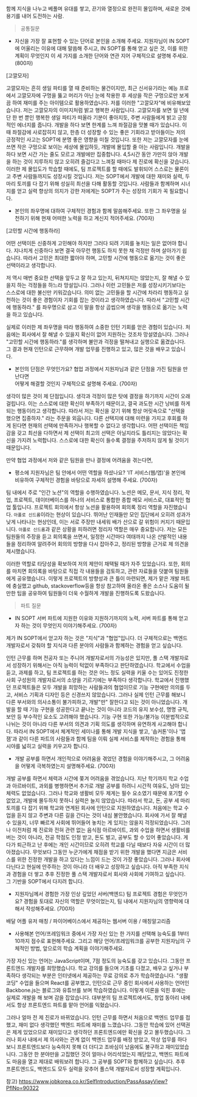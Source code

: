 함께 지식을 나누고 베풀며 유대를 쌓고,
끈기와 열정으로 완전히 몰입하며,
새로운 것에 용기를 내어 도전하는 사람.

> 공통질문

- 자신을 가장 잘 표현할 수 있는 단어로 본인을 소개해 주세요. 
지원자님이 IN SOPT에 어울리는 이유에 대해 말씀해 주시고, 
IN SOPT를 통해 얻고 싶은 것, 이를 위한 계획이 무엇인지 
이 세 가지를 소개한 단어와 연관 지어 구체적으로 설명해 주세요. (800자)

[고깔모자]

고깔모자는 흔히 생일 파티를 열 때 준비하는 물건이지만, 최근 신서유기라는 예능 프로에서 고깔모자에 구멍을 뚫고 머리가 아닌 눈에 착용한 후 세상을 작은 구멍으로만 보게끔 하여 재미를 주는 아이템으로 활용하였습니다. 저를 이러한 "고깔모자"에 비유해보았습니다.
저는 고깔모자의 이미지처럼 밝고 행복한 사람입니다.
고깔모자를 보면 일 년에 단 한 번 뿐인 행복한 생일 파티가 떠올라 기분이 좋아지듯, 주변 사람들에게 밝고 긍정적인 에너지를 줍니다. 개발을 하다 보면 한계를 느껴 좌절감을 맛볼 때가 있습니다. 이 때 좌절감에 사로잡히지 않고, 한층 더 성장할 수 있는 좋은 기회라고 받아들이는 저의 긍정적인 사고는 SOPT에 분명 좋은 영향을 미칠 것입니다.
또한 저는 고깔모자를 눈에 쓰면 작은 구멍으로 보이는 세상에 몰입하듯, 개발에 몰입할 줄 아는 사람입니다.
개발을 하다 보면 시간 가는 줄도 모르고 개발에만 집중합니다. 4,5시간 동안 가만히 앉아 개발을 하는 것이 지루하지 않고 오히려 즐겁다고 느껴질 때마다 제 진로에 확신을 갖습니다. 이러한 제 몰입도가 학습할 때에도, 팀 프로젝트를 할 때에도 발휘되어 스스로는 물론이고 주변 사람들까지도 성장시킬 것입니다.
저는 SOPT에서 개발에 대한 재미와 실력, 두 마리 토끼를 다 잡기 위해 성실히 최선을 다해 활동할 것입니다. 사람들과 함께하며 시너지를 얻고 실력 향상의 의지가 강한 저에게는 SOPT가 주는 성장의 기회가 꼭 필요합니다.

- 본인의 좌우명에 대하여 구체적인 경험과 함께 말씀해주세요.
또한 그 좌우명을 실천하기 위해 현재 어떠한 노력을 하고 계신지 적어주세요. (700자)

[고민할 시간에 행동하라]

어떤 선택이든 신중하게 고민해야 하지만 그러다 되려 기회를 놓치는 일은 없어야 합니다. 지나치게 신중하다 보면 결국 아무런 행동도 하지 못한 채 걱정만 하며 살아가기 쉽습니다. 따라서 고민은 최대한 짧아야 하며, 고민할 시간에 행동으로 옮기는 것이 좋은 선택이라고 생각합니다.

저 역시 매번 중요한 선택을 앞두고 잘 하고 있는지, 뒤쳐지지는 않았는지, 잘 해낼 수 있을지 하는 걱정들을 하느라 망설입니다.
그러나 이런 고민들은 저를 성장시키기보다는 스스로에 대한 불신만 키워갔습니다. 의미 없는 고민들을 할 시간에 차라리 행동하고 실천하는 것이 좋은 경험이자 기회를 잡는 것이라고 생각하였습니다. 따라서 "고민할 시간에 행동하라." 를 좌우명으로 삼고 이 말을 항상 곱씹으며 생각을 행동으로 옮기는 노력을 하고 있습니다.

실제로 이러한 제 좌우명을 따라 행동하여 소중한 인턴 기회를 얻은 경험이 있습니다. 처음에는 회사에서 잘 해낼 수 있을지 확신이 
없어 지원하는 것조차 망설였습니다. 그러나 "고민할 시간에 행동하라."를 생각하며 불안과 걱정을 떨쳐내고 실행으로 옮겼습니다. 
그 결과 현재 인턴으로 근무하며 개발 업무를 진행하고 있고, 많은 것을 배우고 있습니다.


- 본인의 단점은 무엇인가요? 협업 과정에서 지원자님과 같은 단점을 가진 팀원을 만난다면  
어떻게 해결할 것인지 구체적으로 설명해 주세요. (700자)


생각이 많은 것이 제 단점입니다. 생각과 걱정이 많은 탓에 결정을 하기까지 시간이 오래 걸립니다.
이는 스스로에 대한 확신이 부족하기 때문이고, 결국 과도한 시간 낭비를 하게 되는 행동이라고 생각합니다. 따라서 저는 확신을 갖기 위해 항상 머릿속으로 "선택을 했으면 집중하자." 라는 주문을 외웁니다. 다른 선택지에 대해 미련을 가지고 후회를 하게 된다면 현재의 선택에 만족하거나 행복할 수 없다고 생각합니다. 어떤 선택이든 책임감을 갖고 최선을 다하면서 제 선택이 최고의 선택은 아닐지라도 틀리지는 않았다는 확신을 가지려 노력합니다. 스스로에 대한 확신이 들수록 결정을 주저하지 않게 될 것이기 때문입니다.

만약 협업 과정에서 저와 같은 팀원을 만나 결정에 어려움을 겪는다면, 



- 평소에 지원자님은 팀 안에서 어떤 역할을 하셨나요? 'IT 서비스(웹/앱)'을 본인에 비유하여
구체적인 경험을 바탕으로 자세히 설명해 주세요. (700자)

팀 내에서 주로 "인간 노션"의 역할을 수행하였습니다.
노션은 메모, 문서, 지식 정리, 작업, 프로젝트, 데이터베이스를 하나의 서비스로 통합한 종합 메모 서비스로, 대표적인 협업 툴입니다. 프로젝트 회의에서 항상 노션을 활용하여 회의록 정리 역할을 자진했습니다. `아폴로 신드롬`이라는 현상이 있습니다. 뛰어난 인재들만 모인 집단에서 오히려 성과가 낮게 나타나는 현상인데, 이는 서로 주장만 내세워 배가 산으로 갈 위험이 커지기 때문입니다. `아폴로 신드롬`과 같은 상황을 피하려면 정리자 역할은 매우 중요합니다. 저는 모든 팀원들의 주장을 듣고 회의록을 쓰면서, 일정한 시간마다 여태까지 나온 산발적인 내용들을 정리하여 알려주어 회의의 방향을 다시 잡아주고, 정리된 방향을 근거로 제 의견을 제시했습니다.

이러한 역할로 타당성을 확보하여 저의 제안이 채택될 때가 자주 있었습니다. 또한, 회의를 마치면 회의록을 바탕으로 직접 각 내용들을 검토하고, 관련 자료들을 덧붙여 팀원들에게 공유했습니다. 이렇게 프로젝트의 방향성과 큰 틀이 마련되면, 제가 맡은 개발 파트에 충실했고 github, stackoverflow등을 항상 참고하여 올라온 좋은 소스나 도움이 될 만한 팁을 공유하여 팀원들이 더욱 수월하게 개발을 진행하도록 도왔습니다.

> 파트 질문

- IN SOPT 서버 파트에 지원한 이유와 지원하기까지의 노력, 서버 파트를 통해 얻고자 하는 것이 무엇인지 이야기해주세요. (700자)

제가 IN SOPT에서 얻고자 하는 것은 "지식"과 "협업"입니다.
더 구체적으로는 백엔드 개발자로서 갖춰야 할 지식과 다른 분야의 사람들과 함께하는 경험을 얻고 싶습니다.

인턴 근무를 하며 전공자 또는 주니어 개발자로서의 가능성은 있지만, 풀 스택 개발자로서 성장하기 위해서는 아직 능력이 턱없이 부족하다고 판단하였습니다. 학교에서 수업을 듣고, 과제를 하고, 팀 프로젝트를 하는 것은 어느 정도 실력을 키울 수는 있어도 진정한 사회 구성원의 개발자로서의 소양을 기르기에는 부족하다 생각합니다. 학교에서 진행했던 프로젝트들은 모두 개발을 희망하는 사람들과의 협업이므로 기능 구현에만 의의를 두고, 서비스 기획과 디자인 등은 신경쓰지 않았습니다. 그러나 실제 인턴 근무를 해보니 다른 부서와의 의사소통이 불가피하고, 개발"만" 잘한다고 되는 것이 아니었습니다. 개발을 할 때 기능 구현을 성공한다고 끝나는 것이 아니라 코드의 유지 보수성, 명명 규칙, 보안 등 부수적인 요소도 고려해야 했습니다. 기능 구현 또한 가능/불가능 이분법적으로 나뉘는 것이 아니라 다른 부서의 의견과 기획 의도를 생각하며 유연하게 사고해야 합니다. 따라서 IN SOPT에서 체계적인 세미나를 통해 개발 지식을 쌓고, '솝커톤'이나 '앱잼'과 같이 다른 파트의 사람들과 함께 팀을 이뤄 실제 서비스를 제작하는 경험을 통해 시야를 넓히고 실력을 키우고자 합니다.

- 개발 공부를 하면서 개인적으로 어려움을 겪었던 경험을 이야기해주시고, 그 어려움을 어떻게 극복하였는지 설명해주세요. (700자)

개발 공부를 하면서 체력과 시간에 쫒겨 어려움을 겪었습니다.
지난 학기까지 학교 수업과 아르바이트, 과외를 병행하면서 추가로 개발 공부를 하려니 시간적 여유도, 남아 있는 체력도 없었습니다. 그러나 학교와 생활비 모두 제게는 필수 요소였기 때문에 포기할 수 없었고, 개발에 몰두하지 못하니 실력은 늘지 않았습니다. 따라서 학교, 돈, 공부 세 마리 토끼를 다 잡기 위해 학교와 연계된 회사에 인턴으로 지원하였습니다. 처음에는 학교 수업을 듣지 않고 주변과 다른 길을 간다는 것이 내심 불안했습니다. 회사에 가서 잘 해낼 수 있을지, 너무 빠르게 사회에 뛰어들어 놓치는 게 있지는 않을지 걱정되었습니다. 그러나 이전처럼 제 진로와 전혀 관련 없는 음식점 아르바이트, 과외 수업을 하면서 생활비를 버는 것이 아니라, 전공 학점도 인정 받고, 돈도 벌고, 공부도 할 수 있어 좋았습니다. 게다가 퇴근하고 난 후에는 개인 시간이므로 오히려 학교를 다닐 때보다 자유 시간이 더 많아졌습니다. 무엇보다 그동안 누군가에게 채점을 받기 위한 개발을 했다면 지금은 서비스를 위한 진정한 개발을 하고 있다는 느낌이 드는 것이 가장 좋았습니다.
그러나 회사에 다닌다고 현실에 안주하는 것이 아니라 더 배우고 성장하고 싶습니다. 아직 부족한 지식과 경험을 더 쌓고 추후 진정한 풀 스택 개발자로서 회사와 사회에 기여하고 싶습니다. 그 기반을 SOPT에서 다지려 합니다.


- 지원자님께서 경험한 가장 인상 깊었던 서버(백엔드) 팀 프로젝트 경험은 무엇인가요? 경험을 토대로 자신의 역할은 무엇이었는지,
팀 내에서 지원자님의 영향력에 대해서 작성해주세요. (700자)


배달 어플 유저 매칭 / 파이어베이스에서 제공하는 웹서버 이용 / 매칭알고리즘

- 사용해본 언어/프레임워크 중에서 가장 자신 있는 한 가지를 선택해 능숙도를 1부터 10까지 점수로 표현해주세요.
그리고 해당 언어/프레임워크를 공부한 지원자님의 구체적인 방법, 앞으로의 학습 계획을 이야기해주세요.

가장 자신 있는 언어는 JavaScript이며, 7점 정도의 능숙도를 갖고 있습니다. 그동안 프론트엔드 개발자를 희망했습니다. 학교 강의를 들으며 기초를 다졌고, 배우고 싶거나 부족하다 생각되는 부분은 인터넷에서 제공하는 무료 강의로 추가 학습하였습니다. "생활코딩" 수업을 들으며 React를 공부했고, 인턴으로 근무 중인 회사에서 사용하는 언어인 Backbone.js는 블로그와 유튜브를 보며 학습하였습니다. 이렇게 이론을 익힌 후에는 실제로 개발을 해 보며 감을 잡았습니다. 대부분의 팀 프로젝트에서도, 창업 동아리 내에서도 항상 프론트엔드 파트를 맡아 언어를 익혔습니다.

그러나 얼마 전 제 진로가 바뀌었습니다. 인턴 근무를 하면서 처음으로 백엔드 업무를 접했고, 재미 없다 생각했던 백엔드 파트에 재미를 느꼈습니다. 그동안 학습에 있어 선택권은 제게 있었으므로 재미있다고 생각하던 프론트엔드에만 확신을 갖고 몰두했습니다. 그러나 회사 내에서 제 의사와는 관계 없이 백엔드 업무를 배정 받았고, 막상 업무를 하다 보니 프론트엔드보다 능숙하지 못해 더 더디고 조바심이 났음에도 불구하고 재미있었습니다. 그동안 한 분야만을 고집했던 것이 얼마나 어리석었는지 깨닫았고, 백엔드 파트에도 마음을 열고 제대로 배워보려 합니다. 그 공부를 SOPT와 함께하고 싶습니다. 추후 프론트엔드도, 백엔드도 모두 실력을 갖추어 풀스택 개발자로서 성장할 계획입니다.

참고) https://www.jobkorea.co.kr/SelfIntroduction/PassAssayView?PflNo=90322

